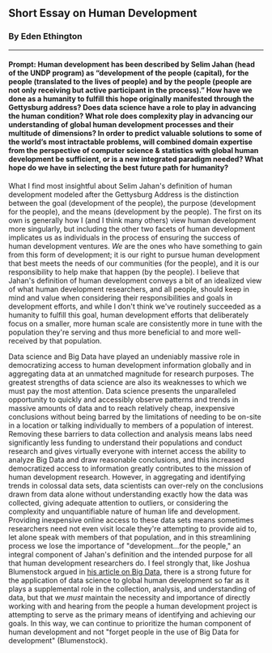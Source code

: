 ## Short Essay on Human Development

### By Eden Ethington
---

#### Prompt: Human development has been described by Selim Jahan (head of the UNDP program) as “development of the people (capital), for the people (translated to the lives of people) and by the people (people are not only receiving but active participant in the process).” How have we done as a humanity to fulfill this hope originally manifested through the Gettysburg address? Does data science have a role to play in advancing the human condition? What role does complexity play in advancing our understanding of global human development processes and their multitude of dimensions? In order to predict valuable solutions to some of the world’s most intractable problems, will combined domain expertise from the perspective of computer science & statistics with global human development be sufficient, or is a new integrated paradigm needed? What hope do we have in selecting the best future path for humanity?

What I find most insightful about Selim Jahan's definition of human development modeled after the Gettysburg Address is the distinction between the goal (development of the people), the purpose (development for the people), and the means (development by the people). The first on its own is generally how I (and I think many others) view human development more singularly, but including the other two facets of human development implicates us as individuals in the process of ensuring the success of human development ventures. *We* are the ones who have something to gain from this form of development; it is our right to pursue human development that best meets the needs of our communities (for the people), and it is our responsibility to help make that happen (by the people). I believe that Jahan's definition of human development conveys a bit of an idealized view of what human development researchers, and all people, should keep in mind and value when considering their responsibilities and goals in development efforts, and while I don't think we've routinely succeeded as a humanity to fulfill this goal, human development efforts that deliberately focus on a smaller, more human scale are consistently more in tune with the population they're serving and thus more beneficial to and more well-received by that population.

Data science and Big Data have played an undeniably massive role in democratizing access to human development information globally and in aggregating data at an unmatched magnitude for research purposes. The greatest strengths of data science are also its weaknesses to which we must pay the most attention. Data science presents the unparalleled opportunity to quickly and accessibly observe patterns and trends in massive amounts of data and to reach relatively cheap, inexpensive conclusions without being barred by the limitations of needing to be on-site in a location or talking individually to members of a population of interest. Removing these barriers to data collection and analysis means labs need significantly less funding to understand their populations and conduct research and gives virtually everyone with internet access the ability to analyze Big Data and draw reasonable conclusions, and this increased democratized access to information greatly contributes to the mission of human development research. However, in aggregating and identifying trends in colossal data sets, data scientists can over-rely on the conclusions drawn from data alone without understanding exactly how the data was collected, giving adequate attention to outliers, or considering the complexity and unquantifiable nature of human life and development. Providing inexpensive online access to these data sets means sometimes researchers need not even visit locale they're attempting to provide aid to, let alone speak with members of that population, and in this streamlining process we lose the importance of "development...for the people," an integral component of Jahan's definition and the intended purpose for all that human development researchers do. I feel strongly that, like Joshua Blumenstock argued in [his article on Big Data](https://www.nature.com/articles/d41586-018-06215-5), there is a strong future for the application of data science to global human development so far as it plays a supplemental role in the collection, analysis, and understanding of data, but that we *must* maintain the necessity and importance of directly working with and hearing from the people a human development project is attempting to serve as the primary means of identifying and achieving our goals. In this way, we can continue to prioritize the human component of human development and not "forget people in the use of Big Data for development" (Blumenstock). 

